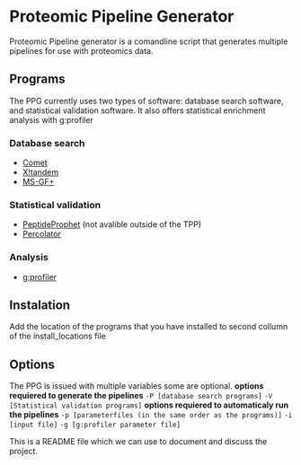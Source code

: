 Proteomic Pipeline Generator
============================

Proteomic Pipeline generator is a comandline script that generates multiple pipelines for use with proteomics data.

## Programs
The PPG currently uses two types of software: database search software, and statistical validation software. It also offers statistical enrichment analysis with g:profiler

### Database search
  * [Comet](http://comet-ms.sourceforge.net/)
  * [X!tandem](https://www.thegpm.org/tandem/)
  * [MS-GF+](https://omics.pnl.gov/software/ms-gf)
  
### Statistical validation
  * [PeptideProphet](https://sourceforge.net/projects/sashimi/files/Trans-Proteomic%20Pipeline%20%28TPP%29/) (not avalible outside of the TPP)
  * [Percolator](https://github.com/percolator/percolator/wiki)

### Analysis
 * [g:profiler](https://biit.cs.ut.ee/gprofiler/page/docs)

## Instalation
Add the location of the programs that you have installed to second collumn of the install_locations file

## Options
The PPG is issued with multiple variables some are optional.
**options requiered to generate the pipelines**
`-P [database search programs]`
`-V [Statistical validation programs]`
**options requiered to automaticaly run the pipelines**
`-p [parameterfiles (in the same order as the programs)]` 
`-i [input file]`
`-g [g:profiler parameter file]`

This is a README file which we can use to document and discuss the project.
